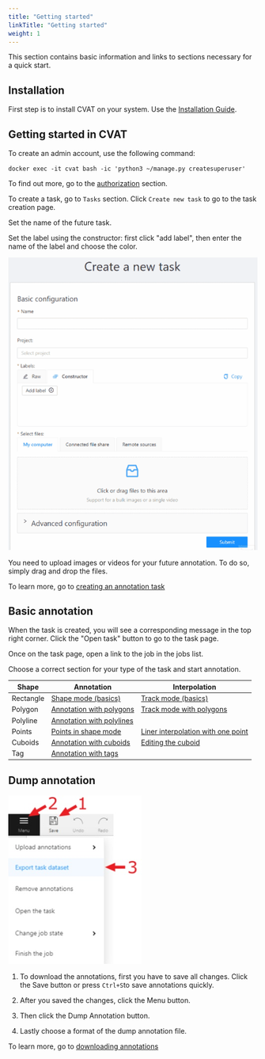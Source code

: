 ```yaml
---
title: "Getting started"
linkTitle: "Getting started"
weight: 1
---
```


This section contains basic information and links to sections necessary for a quick start.

## Installation

First step is to install CVAT on your system. Use the [Installation Guide](/docs/administration/basics/installation/).

## Getting started in CVAT

To create an admin account, use the following command:

    docker exec -it cvat bash -ic 'python3 ~/manage.py createsuperuser'

To find out more, go to the [authorization](/docs/for-users/basics/authorization/) section.

To create a task, go to `Tasks` section. Click `Create new task` to go to the task creation page.

Set the name of the future task.

Set the label using the constructor: first click "add label", then enter the name of the label and choose the color.

![](/images/create_a_new_task.gif)

You need to upload images or videos for your future annotation. To do so, simply drag and drop the files.

To learn more, go to [creating an annotation task](/docs/for-users/basics/creating_an_annotation_task/)

## Basic annotation

When the task is created, you will see a corresponding message in the top right corner.
Click the "Open task" button to go to the task page.

Once on the task page, open a link to the job in the jobs list.

Choose a correct section for your type of the task and start annotation.

| Shape     | Annotation                                                                                | Interpolation                                                                                       |
| --------- | ----------------------------------------------------------------------------------------- | --------------------------------------------------------------------------------------------------- |
| Rectangle | [Shape mode (basics)](/docs/for-users/basics/shape-mode-basics/)                               | [Track mode (basics)](/docs/for-users/basics/track-mode-basics/)                                         |
| Polygon   | [Annotation with polygons](/docs/for-users/advanced/annotation-with-polygons/)                | [Track mode with polygons](/docs/for-users/advanced/annotation-with-polygons/track-mode-with-polygons/) |
| Polyline  | [Annotation with polylines](/docs/for-users/advanced/annotation-with-polylines/)              |                                                                                                     |
| Points    | [Points in shape mode](/docs/for-users/advanced/annotation-with-points/points-in-shape-mode/) | [Liner interpolation with one point](/docs/for-users/advanced/annotation-with-points/liner-interpolation-with-one-point/) |
| Cuboids   | [Annotation with cuboids](/docs/for-users/advanced/annotation-with-cuboids/)                  | [Editing the cuboid](/docs/for-users/advanced/annotation-with-cuboids/editing-the-cuboid/)              |
| Tag       | [Annotation with tags](/docs/for-users/advanced/annotation-with-tags/)                        |                                                                                                     |

## Dump annotation

![](/images/image028.jpg)

1. To download the annotations, first you have to save all changes.
   Click the Save button or press `Ctrl+S`to save annotations quickly.

2. After you saved the changes, click the Menu button.

3. Then click the Dump Annotation button.

4. Lastly choose a format of the dump annotation file.

To learn more, go to [downloading annotations](/docs/for-users/advanced/downloading-annotations/)
